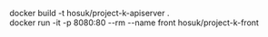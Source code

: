 docker build -t hosuk/project-k-apiserver .
<br>
docker run -it -p 8080:80 --rm --name front hosuk/project-k-front